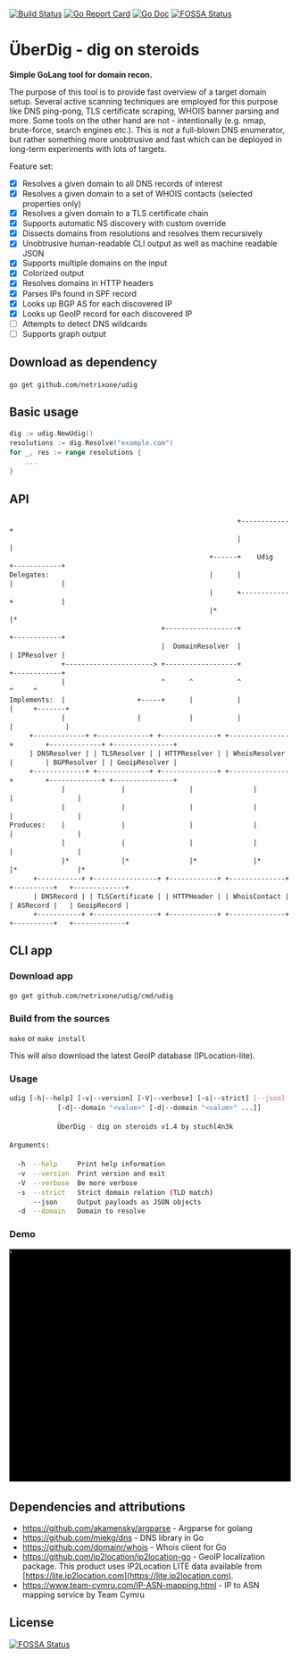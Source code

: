 [![Build Status](https://travis-ci.com/netrixone/udig.svg?branch=master)](https://travis-ci.com/netrixone/udig)
[![Go Report Card](https://goreportcard.com/badge/github.com/netrixone/udig)](https://goreportcard.com/report/github.com/netrixone/udig)
[![Go Doc](https://godoc.org/github.com/netrixone/udig?status.svg)](https://godoc.org/github.com/netrixone/udig)
[![FOSSA Status](https://app.fossa.io/api/projects/git%2Bgithub.com%2Fnetrixone%2Fudig.svg?type=shield)](https://app.fossa.io/projects/git%2Bgithub.com%2Fnetrixone%2Fudig?ref=badge_shield)

# ÜberDig - dig on steroids

**Simple GoLang tool for domain recon.**

The purpose of this tool is to provide fast overview of a target domain setup. Several active scanning techniques
are employed for this purpose like DNS ping-pong, TLS certificate scraping, WHOIS banner parsing and more. 
Some tools on the other hand are not - intentionally (e.g. nmap, brute-force, search engines etc.). This is not 
a full-blown DNS enumerator, but rather something more unobtrusive and fast which can be deployed in long-term 
experiments with lots of targets.

Feature set:

- [x] Resolves a given domain to all DNS records of interest
- [x] Resolves a given domain to a set of WHOIS contacts (selected properties only)
- [x] Resolves a given domain to a TLS certificate chain
- [x] Supports automatic NS discovery with custom override
- [x] Dissects domains from resolutions and resolves them recursively
- [x] Unobtrusive human-readable CLI output as well as machine readable JSON
- [x] Supports multiple domains on the input
- [x] Colorized output
- [x] Resolves domains in HTTP headers
- [x] Parses IPs found in SPF record
- [x] Looks up BGP AS for each discovered IP
- [x] Looks up GeoIP record for each discovered IP
- [ ] Attempts to detect DNS wildcards
- [ ] Supports graph output

## Download as dependency

`go get github.com/netrixone/udig`

## Basic usage

```go
dig := udig.NewUdig()
resolutions := dig.Resolve("example.com")
for _, res := range resolutions {
	...
}
```

## API

```
                                                         +------------+
                                                         |            |
                                                  +------+    Udig    +------------+
Delegates:                                        |      |            |            |
                                                  |      +------------+            |
                                                  |*                               |*
                                      +------------------+                  +------------+
                                      |  DomainResolver  |                  | IPResolver |
             +----------------------> +------------------+                  +------------+
             |                        ^      ^           ^                         ^     ^
Implements:  |                  +-----+      |           |                         |     +-------+
             |                  |            |           |                         |             |
     +-------------+ +-------------+ +--------------+ +---------------+        +-------------+ +---------------+
     | DNSResolver | | TLSResolver | | HTTPResolver | | WhoisResolver |        | BGPResolver | | GeoipResolver |
     +-------------+ +-------------+ +--------------+ +---------------+        +-------------+ +---------------+
             |              |                |               |                        |                |
             |              |                |               |                        |                |
Produces:    |              |                |               |                        |                |
             |              |                |               |                        |                |
             |*             |*               |*              |*                       |*               |*
      +-----------+ +----------------+ +------------+ +--------------+           +----------+   +-------------+
      | DNSRecord | | TLSCertificate | | HTTPHeader | | WhoisContact |           | ASRecord |   | GeoipRecord |
      +-----------+ +----------------+ +------------+ +--------------+           +----------+   +-------------+

```

## CLI app

### Download app

`go get github.com/netrixone/udig/cmd/udig`

### Build from the sources

`make` or `make install`

This will also download the latest GeoIP database (IPLocation-lite).

### Usage

```bash
udig [-h|--help] [-v|--version] [-V|--verbose] [-s|--strict] [--json]
            [-d|--domain "<value>" [-d|--domain "<value>" ...]]

            ÜberDig - dig on steroids v1.4 by stuchl4n3k

Arguments:

  -h  --help     Print help information
  -v  --version  Print version and exit
  -V  --verbose  Be more verbose
  -s  --strict   Strict domain relation (TLD match)
      --json     Output payloads as JSON objects
  -d  --domain   Domain to resolve
```

### Demo

![udig demo](doc/res/udig_demo.gif)

## Dependencies and attributions

* https://github.com/akamensky/argparse - Argparse for golang
* https://github.com/miekg/dns - DNS library in Go 
* https://github.com/domainr/whois - Whois client for Go
* https://github.com/ip2location/ip2location-go - GeoIP localization package. This product uses IP2Location LITE data available from [https://lite.ip2location.com](https://lite.ip2location.com).
* https://www.team-cymru.com/IP-ASN-mapping.html - IP to ASN mapping service by Team Cymru

## License
[![FOSSA Status](https://app.fossa.io/api/projects/git%2Bgithub.com%2Fnetrixone%2Fudig.svg?type=large)](https://app.fossa.io/projects/git%2Bgithub.com%2Fnetrixone%2Fudig?ref=badge_large)